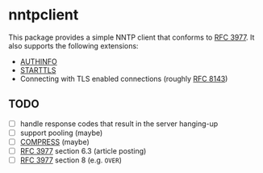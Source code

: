 # nntpclient

This package provides a simple NNTP client that conforms to [RFC 3977][rfc3977].
It also supports the following extensions:

- [AUTHINFO](https://datatracker.ietf.org/doc/html/rfc4643)
- [STARTTLS](https://datatracker.ietf.org/doc/html/rfc4642)
- Connecting with TLS enabled connections (roughly [RFC 8143][rfc8143])

## TODO

- [ ] handle response codes that result in the server hanging-up
- [ ] support pooling (maybe)
- [ ] [COMPRESS](https://datatracker.ietf.org/doc/html/rfc8054) (maybe)
- [ ] [RFC 3977][rfc3977] section 6.3 (article posting)
- [ ] [RFC 3977][rfc3977] section 8 (e.g. `OVER`)

[rfc3977]: https://datatracker.ietf.org/doc/html/rfc3977
[rfc8143]: https://datatracker.ietf.org/doc/html/rfc8143
